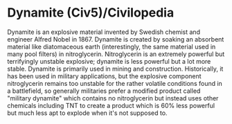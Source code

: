 # Dynamite (Civ5)/Civilopedia

Dynamite is an explosive material invented by Swedish chemist and engineer Alfred Nobel in 1867. Dynamite is created by soaking an absorbent material like diatomaceous earth (interestingly, the same material used in many pool filters) in nitroglycerin. Nitroglycerin is an extremely powerful but terrifyingly unstable explosive; dynamite is less powerful but a lot more stable.
Dynamite is primarily used in mining and construction. Historically, it has been used in military applications, but the explosive component nitroglycerin remains too unstable for the rather volatile conditions found in a battlefield, so generally militaries prefer a modified product called "military dynamite" which contains no nitroglycerin but instead uses other chemicals including TNT to create a product which is 60% less powerful but much less apt to explode when it's not supposed to.